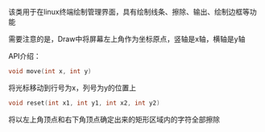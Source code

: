 该类用于在linux终端绘制管理界面，具有绘制线条、擦除、输出、绘制边框等功能

需要注意的是，Draw中将屏幕左上角作为坐标原点，竖轴是x轴，横轴是y轴

API介绍：

```cpp
void move(int x, int y)
```

将光标移动到行号为x，列号为y的位置上

```cpp
void reset(int x1, int y1, int x2, int y2)
```

将以左上角顶点和右下角顶点确定出来的矩形区域内的字符全部擦除


